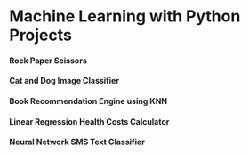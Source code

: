 # Machine Learning with Python Projects
#### Rock Paper Scissors
#### Cat and Dog Image Classifier
#### Book Recommendation Engine using KNN
#### Linear Regression Health Costs Calculator
#### Neural Network SMS Text Classifier
